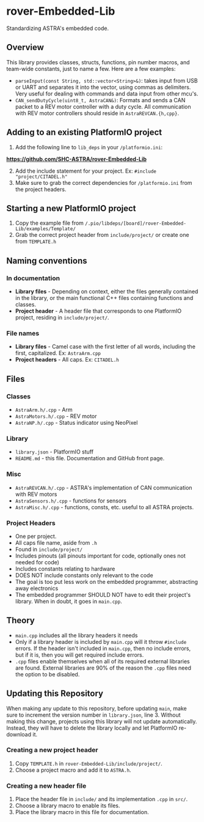 # rover-Embedded-Lib

Standardizing ASTRA's embedded code.

## Overview

This library provides classes, structs, functions, pin number macros, and
team-wide constants, just to name a few. Here are a few examples:

* `parseInput(const String, std::vector<String>&)`: takes input from USB or UART and separates it into the vector, using commas as delimiters. Very useful for dealing with commands and data input from other mcu's.
* `CAN_sendDutyCycle(uint8_t, AstraCAN&)`: Formats and sends a CAN packet to a REV motor controller with a duty cycle. All communication with REV motor controllers should reside in `AstraREVCAN.{h,cpp}`.

## Adding to an existing PlatformIO project

 1. Add the following line to `lib_deps` in your `/platformio.ini`:

**https://github.com/SHC-ASTRA/rover-Embedded-Lib**

 2. Add the include statement for your project. Ex: `#include "project/CITADEL.h"`
 3. Make sure to grab the correct dependencies for `/platformio.ini` from the project headers.

## Starting a new PlatformIO project

 1. Copy the example file from `/.pio/libdeps/[board]/rover-Embedded-Lib/examples/Template/`
 2. Grab the correct project header from `include/project/` or create one
 from `TEMPLATE.h`

## Naming conventions

### In documentation

* **Library files** - Depending on context, either the files generally contained in the library,
or the main functional C++ files containing functions and classes.
* **Project header** - A header file that corresponds to one PlatformIO project, residing in `include/project/`.

### File names

* **Library files** - Camel case with the first letter of all words, including the first, capitalized. Ex: `AstraArm.cpp`
* **Project headers** - All caps. Ex: `CITADEL.h`

## Files

### Classes

* `AstraArm.h/.cpp` - Arm
* `AstraMotors.h/.cpp` - REV motor
* `AstraNP.h/.cpp` - Status indicator using NeoPixel

### Library

* `library.json` - PlatformIO stuff
* `README.md` - this file. Documentation and GitHub front page.

### Misc

* `AstraREVCAN.h/.cpp` - ASTRA's implementation of CAN communication with REV motors
* `AstraSensors.h/.cpp` - functions for sensors
* `AstraMisc.h/.cpp` - functions, consts, etc. useful to all ASTRA projects.

### Project Headers

* One per project.
* All caps file name, aside from `.h`
* Found in `include/project/`
* Includes pinouts (all pinouts important for code, optionally ones not needed for code)
* Includes constants relating to hardware
* DOES NOT include constants only relevant to the code
* The goal is too put less work on the embedded programmer, abstracting away electronics
* The embedded programmer SHOULD NOT have to edit their project's library. When in doubt, it goes in `main.cpp`.

## Theory

* `main.cpp` includes all the library headers it needs
* Only if a library header is included by `main.cpp` will it throw `#include` errors. If the header isn't
included in `main.cpp`, then no include errors, but if it is, then you will get required include errors.
* `.cpp` files enable themselves when all of its required external libraries are found. External libraries
are 90% of the reason the `.cpp` files need the option to be disabled.

## Updating this Repository

When making any update to this repository, before updating `main`, make sure to increment the version number in `library.json`, line 3.
Without making this change, projects using this library will not update automatically. Instead, they will have to delete the library
locally and let PlatformIO re-download it.

### Creating a new project header

 1. Copy `TEMPLATE.h` in `rover-Embedded-Lib/include/project/`.
 2. Choose a project macro and add it to `ASTRA.h`.

### Creating a new header file

 1. Place the header file in `include/` and its implementation `.cpp` in `src/`.
 2. Choose a library macro to enable its files.
 3. Place the library macro in this file for documentation.
